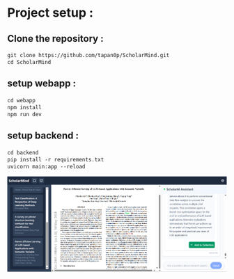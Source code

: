 # Project setup :

## Clone the repository :
```
git clone https://github.com/tapan0p/ScholarMind.git
cd ScholarMind
```

## setup webapp :
```
cd webapp
npm install
npm run dev
```

## setup backend :
```
cd backend
pip install -r requirements.txt
uvicorn main:app --reload
``` 

![Alt text](public\image.png)
